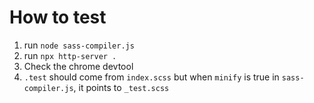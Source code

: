 # How to test

1. run `node sass-compiler.js`
2. run `npx http-server .`
3. Check the chrome devtool
4. `.test` should come from `index.scss` but when `minify` is true in `sass-compiler.js`, it points to `_test.scss`